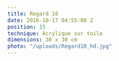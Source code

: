 ```yaml
---
title: Regard 10
date: 2016-10-17 04:55:00 Z
position: 15
technique: Acrylique sur toile
dimensions: 30 x 30 cm
photo: "/uploads/Regard10_hd.jpg"
---
```


